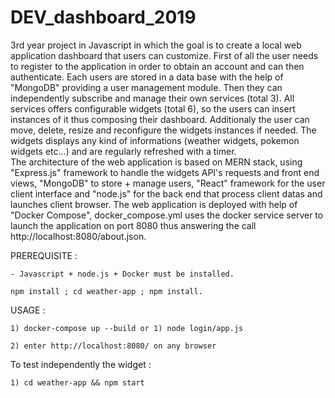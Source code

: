 # DEV_dashboard_2019
3rd year project in Javascript in which the goal is to create a local web application dashboard that users can customize.
First of all the user needs to register to the application in order to obtain an account and can then authenticate.
Each users are stored in a data base with the help of "MongoDB" providing a user management module. Then they can independently subscribe and manage their own services (total 3). All services offers configurable widgets (total 6), so the users can insert instances of it thus composing their dashboard. Additionaly the user can move, delete, resize and reconfigure the widgets instances if needed. The widgets displays any kind of informations (weather widgets, pokemon widgets etc...) and are regularly refreshed with a timer.  
The architecture of the web application is based on MERN stack, using "Express.js" framework to handle the widgets API's requests and front end views, "MongoDB" to store + manage users, "React" framework for the user client interface and "node.js" for the back end that process client datas and launches client browser.
The web application is deployed with help of "Docker Compose", docker_compose.yml uses the docker service server to launch the application on port 8080 thus answering the call http://localhost:8080/about.json.

PREREQUISITE :

    - Javascript + node.js + Docker must be installed.
    
    npm install ; cd weather-app ; npm install.

USAGE :

    1) docker-compose up --build or 1) node login/app.js
    
    2) enter http://localhost:8080/ on any browser
    
To test independently the widget : 

    1) cd weather-app && npm start
